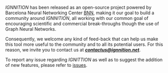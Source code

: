 *IGNNITION* has been released as an open-source project powered by Barcelona Neural Networking Center [BNN](https://bnn.upc.edu), making it our goal to build a community around *IGNNITION*, all working with our common goal of encouraging scientific and commercial break-throughs though the use of Graph Neural Networks.

Consequently, we welcome any kind of feed-back that can help us make this tool more useful to the community and to all its potential users. For this reason, we invite you to contact us at ***contactus@ignnition.net***.

To report any issue regarding *IGNITTION* as well as to suggest the addition of new features, please refer to [issues](https://github.com/knowledgedefinednetworking/ignnition/issues).

